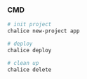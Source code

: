 

### CMD
```bash
# init project
chalice new-project app

# deploy
chalice deploy

# clean up
chalice delete
```
